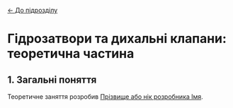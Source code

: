 [<- До підрозділу](README.md)

# Гідрозатвори та дихальні клапани: теоретична частина

## 1. Загальні поняття



Теоретичне заняття розробив [Прізвище або нік розробника Імя](https://github.com). 
